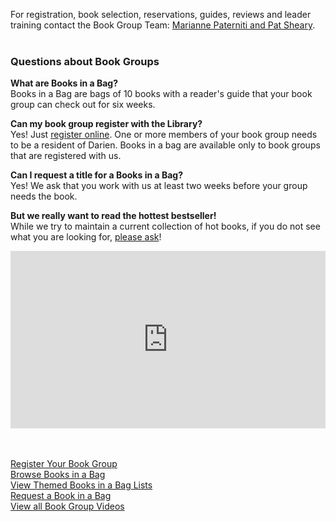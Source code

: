 <div class="row margin-bottom-10">
<div class="col-md-4">

For registration, book selection, reservations, guides, reviews and leader training contact the Book Group Team: [Marianne Paterniti and Pat Sheary](mailto:bookgroups@darienlibrary.org "Email Book Groups").
<br />
<br />

### Questions about Book Groups

**What are Books in a Bag?**<br />
Books in a Bag are bags of 10 books with a reader's guide that your book group can check out for six weeks.

**Can my book group register with the Library?**<br />
Yes! Just [register online](/link-needed "Register your book group"). One or more members of your book group needs to be a resident of Darien. Books in a bag are available only to book groups that are registered with us. 

**Can I request a title for a Books in a Bag?**<br />
Yes! We ask that you work with us at least two weeks before your group needs the book.

**But we really want to read the hottest bestseller!**<br /> 
While we try to maintain a current collection of hot books, if you do not see what you are looking for, [please ask](mailto:bookgroups@darienlibrary.org "Email Book Groups")!

</div>
<div class="col-md-8">

<style>.embed-container { position: relative; padding-bottom: 56.25%; height: 0; overflow: hidden; max-width: 100%; } .embed-container iframe, .embed-container object, .embed-container embed { position: absolute; top: 0; left: 0; width: 100%; height: 100%; }</style><div class='embed-container'><iframe src='https://player.vimeo.com/video/165871501' frameborder='0' webkitAllowFullScreen mozallowfullscreen allowFullScreen></iframe></div>
<br />
<br />

<a href="/page/bookgroups-register">Register Your Book Group</a><br />
<a href="/catalog/search/keyword?search=%2A&ages=adult&formats=bookgroup">Browse Books in a Bag</a><br />
<a href="/lists/book-groups">View Themed Books in a Bag Lists</a><br />
<a href="/link-needed">Request a Book in a Bag</a><br />
<a href="http://darienlibrary.tv/categories/dlrecommends.html">View all Book Group Videos</a><br />

</div>
</div>